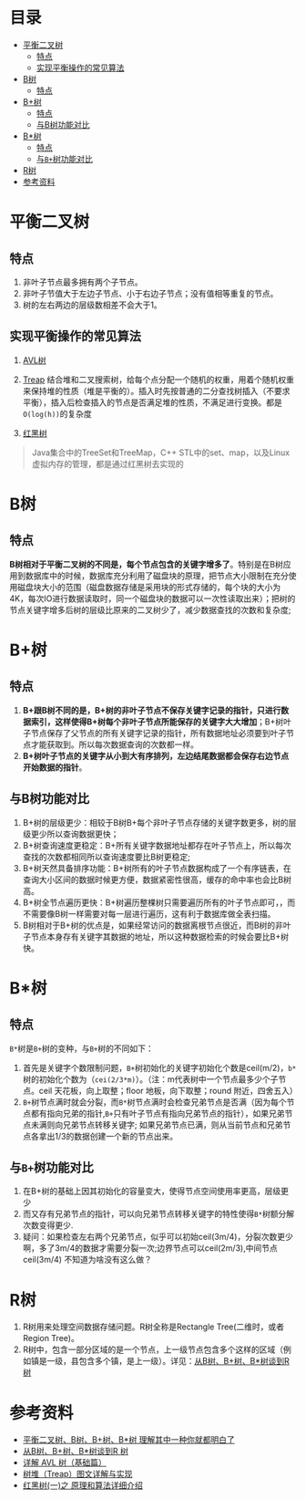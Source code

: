 # 目录
- [平衡二叉树](#平衡二叉树)
	- [特点](#特点)
	- [实现平衡操作的常见算法](#实现平衡操作的常见算法)
- [B树](#B树)
	- [特点](#特点-1)
- [B+树](#B树-1)
	- [特点](#特点-2)
	- [与B树功能对比](#与B树功能对比)
- [B*树](#B树-2)
	- [特点](#特点-3)
	- [与`B+`树功能对比](#与B树功能对比-1)
- [R树](#R树)
- [参考资料](#参考资料)
# 平衡二叉树
## 特点
1. 非叶子节点最多拥有两个子节点。
2. 非叶子节值大于左边子节点、小于右边子节点；没有值相等重复的节点。
3. 树的左右两边的层级数相差不会大于1。
## 实现平衡操作的常见算法
1. [AVL树](https://zhuanlan.zhihu.com/p/34899732)

2. [Treap](https://blog.csdn.net/K346K346/article/details/50808879)
结合堆和二叉搜索树，给每个点分配一个随机的权重，用着个随机权重来保持堆的性质（堆是平衡的）。插入时先按普通的二分查找树插入（不要求平衡），插入后检查插入的节点是否满足堆的性质，不满足进行变换。都是`O(log(h))`的复杂度

3. [红黑树](http://www.cnblogs.com/skywang12345/p/3245399.html)

> Java集合中的TreeSet和TreeMap，C++ STL中的set、map，以及Linux虚拟内存的管理，都是通过红黑树去实现的


# B树
## 特点
**B树相对于平衡二叉树的不同是，每个节点包含的关键字增多了**。特别是在B树应用到数据库中的时候，数据库充分利用了磁盘块的原理，把节点大小限制在充分使用磁盘块大小的范围（磁盘数据存储是采用块的形式存储的，每个块的大小为4K，每次IO进行数据读取时，同一个磁盘块的数据可以一次性读取出来）；把树的节点关键字增多后树的层级比原来的二叉树少了，减少数据查找的次数和复杂度;

# B+树
## 特点
1. **B+跟B树不同的是，B+树的非叶子节点不保存关键字记录的指针，只进行数据索引，这样使得B+树每个非叶子节点所能保存的关键字大大增加**；B+树叶子节点保存了父节点的所有关键字记录的指针，所有数据地址必须要到叶子节点才能获取到。所以每次数据查询的次数都一样。
2. **B+树叶子节点的关键字从小到大有序排列，左边结尾数据都会保存右边节点开始数据的指针**。
## 与B树功能对比
1. B+树的层级更少：相较于B树B+每个非叶子节点存储的关键字数更多，树的层级更少所以查询数据更快；
2. B+树查询速度更稳定：B+所有关键字数据地址都存在叶子节点上，所以每次查找的次数都相同所以查询速度要比B树更稳定;
3. B+树天然具备排序功能：B+树所有的叶子节点数据构成了一个有序链表，在查询大小区间的数据时候更方便，数据紧密性很高，缓存的命中率也会比B树高。
4. B+树全节点遍历更快：B+树遍历整棵树只需要遍历所有的叶子节点即可，，而不需要像B树一样需要对每一层进行遍历，这有利于数据库做全表扫描。
5. B树相对于B+树的优点是，如果经常访问的数据离根节点很近，而B树的非叶子节点本身存有关键字其数据的地址，所以这种数据检索的时候会要比B+树快。
# B*树
## 特点
`B*`树是`B+`树的变种，与`B+`树的不同如下：

1. 首先是关键字个数限制问题，`B+`树初始化的关键字初始化个数是ceil(m/2)，`b*`树的初始化个数为（`cei(2/3*m)`）。（注：m代表树中一个节点最多少个子节点。ceil 天花板，向上取整；floor 地板，向下取整；round 附近，四舍五入）
2. `B+`树节点满时就会分裂，而`B*`树节点满时会检查兄弟节点是否满（因为每个节点都有指向兄弟的指针,`B+`只有叶子节点有指向兄弟节点的指针），如果兄弟节点未满则向兄弟节点转移关键字; 如果兄弟节点已满，则从当前节点和兄弟节点各拿出1/3的数据创建一个新的节点出来。
## 与`B+`树功能对比
1. 在B+树的基础上因其初始化的容量变大，使得节点空间使用率更高，层级更少
2. 而又存有兄弟节点的指针，可以向兄弟节点转移关键字的特性使得`B*`树额分解次数变得更少.
3. 疑问：如果检查左右两个兄弟节点，似乎可以初始ceil(3m/4)，分裂次数更少啊，多了3m/4的数据才需要分裂一次;边界节点可以ceil(2m/3),中间节点ceil(3m/4) 不知道为啥没有这么做？

# R树
1. R树用来处理空间数据存储问题。R树全称是Rectangle Tree(二维时，或者Region Tree)。
2. R树中，包含一部分区域的是一个节点，上一级节点包含多个这样的区域（例如镇是一级，县包含多个镇，是上一级）。详见：[从B树、B+树、B*树谈到R 树](https://blog.csdn.net/v_JULY_v/article/details/6530142/)

# 参考资料
- [平衡二叉树、B树、B+树、B*树 理解其中一种你就都明白了](https://zhuanlan.zhihu.com/p/27700617)
- [从B树、B+树、B*树谈到R 树](https://blog.csdn.net/v_JULY_v/article/details/6530142/)
- [详解 AVL 树（基础篇）](https://zhuanlan.zhihu.com/p/34899732)
- [树堆（Treap）图文详解与实现](https://blog.csdn.net/K346K346/article/details/50808879)
- [红黑树(一)之 原理和算法详细介绍](https://www.cnblogs.com/skywang12345/p/3245399.html)
